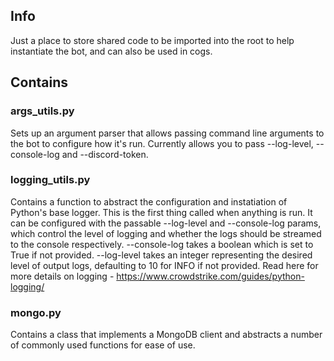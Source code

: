 ## Info

Just a place to store shared code to be imported into the root to help instantiate the bot, and can also be used in cogs.

## Contains

### args_utils.py
Sets up an argument parser that allows passing command line arguments to the bot to configure how it's run. Currently allows you to pass --log-level, --console-log and --discord-token.

### logging_utils.py
Contains a function to abstract the configuration and instatiation of Python's base logger. This is the first thing called when anything is run. It can be configured with the passable --log-level and --console-log params, which control the level of logging and whether the logs should be streamed to the console respectively. --console-log takes a boolean which is set to True if not provided. --log-level takes an integer representing the desired level of output logs, defaulting to 10 for INFO if not provided. Read here for more details on logging - https://www.crowdstrike.com/guides/python-logging/

### mongo.py
Contains a class that implements a MongoDB client and abstracts a number of commonly used functions for ease of use.
